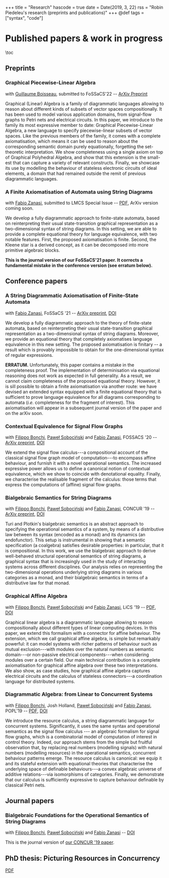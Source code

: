 +++
title = "Research"
hascode = true
date = Date(2019, 3, 22)
rss = "Robin Piedeleu's research (preprints and publications)"
+++
@def tags = ["syntax", "code"]

# Published papers & work in progress

\toc

## Preprints

### Graphical Piecewise-Linear Algebra
with [Guillaume Boisseau](https://www.cs.ox.ac.uk/people/guillaume.boisseau/), submitted to FoSSaCS'22 -- [ArXiv Preprint](https://arxiv.org/abs/2111.03956)

Graphical (Linear) Algebra is a family of diagrammatic languages allowing to reason about different kinds of subsets of vector spaces compositionally. It has been used to model various application domains,
from signal-flow graphs to Petri nets and electrical circuits. In this paper,
we introduce to the family its most expressive member to date: Graphical Piecewise-Linear Algebra, a new language to specify piecewise-linear subsets of vector spaces.
Like the previous members of the family, it comes with a complete axiomatisation, which means it can be used to reason about the corresponding semantic domain purely equationally, forgetting the set-theoretic
interpretation. We show completeness using a single axiom on top of Graphical Polyhedral Algebra, and show that this extension is the small-
est that can capture a variety of relevant constructs.
Finally, we showcase its use by modelling the behaviour of stateless electronic circuits of ideal elements, a domain that had remained outside the
remit of previous diagrammatic languages.

### A Finite Axiomatisation of Automata using String Diagrams
with [Fabio Zanasi](https://www.zanasi.com/fabio/), submitted to LMCS Special Issue -- [PDF](https://piedeleu.com/publications/diagrammatic-automata-lmcs-submission.pdf), ArXiv version coming soon.

We develop a fully diagrammatic approach to finite-state automata, based on reinterpreting their usual state-transition graphical representation as a two-dimensional
syntax of string diagrams. In this setting, we are able to provide a complete equational theory for language equivalence, with two notable features. First, the proposed axiomatisation is finite. Second, the Kleene star is a derived concept, as it can be decomposed into more
primitive algebraic blocks.

**This is the journal version of our FoSSaCS'21 paper. It corrects a fundamental mistake in the conference version (see erratum below).**


## Conference papers


### A String Diagrammatic Axiomatisation of Finite-State Automata
with [Fabio Zanasi](https://www.zanasi.com/fabio/), FoSSaCS '21 -- [ArXiv preprint](https://arxiv.org/abs/2009.14576), [DOI](https://doi.org/10.1007/978-3-030-71995-1_24)

We develop a fully diagrammatic approach to the theory of finite-state automata, based on reinterpreting their usual state-transition graphical representation as a two-dimensional syntax of string diagrams. Moreover, we provide an equational theory that completely axiomatises language equivalence in this new setting. The proposed axiomatisation is finitary -- a result which is provably impossible to obtain for the one-dimensional syntax of regular expressions.


**ERRATUM.**  Unfortunately, this paper contains a mistake in the completeness proof. The implementation of determinisation via equational reasoning does not work as expected in full generality. As a result, we cannot claim completeness of the proposed equational theory. However, it is sill possible to obtain a finite axiomatisation via another route: we have devised an extended syntax equipped with a finite equational theory that is sufficient to prove language equivalence for all diagrams corresponding to automata (*i.e.* completeness for the fragment of interest). This axiomatisation will appear in a subsequent journal version of the paper and on the arXiv soon.

### Contextual Equivalence for Signal Flow Graphs
with [Filippo Bonchi](https://scholar.google.com/citations?user=RMy4gDsAAAAJ&hl=en), [Paweł Sobociński](https://www.ioc.ee/~pawel/) and [Fabio Zanasi](https://www.zanasi.com/fabio/),  FOSSACS '20 -- [ArXiv preprint](https://arxiv.org/abs/2002.08874), [DOI](https://doi.org/10.1007/978-3-030-45231-5_5)

We extend the signal flow calculus---a compositional account of the classical signal flow graph model of computation---to encompass affine behaviour, and furnish it with a novel operational semantics. The increased expressive power allows us to define a canonical notion of contextual equivalence, which we show to coincide with denotational equality. Finally, we characterise the realisable fragment of the calculus: those terms that express the computations of (affine) signal flow graphs.


### Bialgebraic Semantics for String Diagrams
with [Filippo Bonchi](https://scholar.google.com/citations?user=RMy4gDsAAAAJ&hl=en), [Paweł Sobociński](https://www.ioc.ee/~pawel/) and [Fabio Zanasi](https://www.zanasi.com/fabio/),  CONCUR '19 -- [ArXiv preprint](https://arxiv.org/abs/1906.01519), [DOI]()

Turi and Plotkin's bialgebraic semantics is an abstract approach to specifying the operational semantics of a system, by means of a distributive law between its syntax (encoded as a monad) and its dynamics (an endofunctor). This setup is instrumental in showing that a semantic specification (a coalgebra) satisfies desirable properties: in particular, that it is compositional. In this work, we use the bialgebraic approach to derive well-behaved structural operational semantics of string diagrams, a graphical syntax that is increasingly used in the study of interacting systems across different disciplines. Our analysis relies on representing the two-dimensional operations underlying string diagrams in various categories as a monad, and their bialgebraic semantics in terms of a distributive law for that monad. 

### Graphical Affine Algebra
with [Filippo Bonchi](https://scholar.google.com/citations?user=RMy4gDsAAAAJ&hl=en), [Paweł Sobociński](https://www.ioc.ee/~pawel/) and [Fabio Zanasi](https://www.zanasi.com/fabio/),  LiCS '19  -- [PDF](https://piedeleu.com/publications/BPSZ-lics19.pdf), [DOI](https://doi.org/10.1109/LICS.2019.8785877)

Graphical linear algebra is a diagrammatic language allowing to reason compositionally about different types of linear computing devices. In this paper, we extend this formalism with a connector for affine behaviour. The extension, which we call graphical affine algebra, is simple but remarkably powerful: it can model systems with richer patterns of behaviour such as mutual exclusion---with modules over the natural numbers as semantic domain---or non-passive electrical components---when considering modules over a certain field. Our main technical contribution is a complete axiomatisation for graphical affine algebra over these two interpretations. We also show, as case studies, how graphical affine algebra captures electrical circuits and the calculus of stateless connectors---a coordination language for distributed systems.

### Diagrammatic Algebra: from Linear to Concurrent Systems
with [Filippo Bonchi](https://scholar.google.com/citations?user=RMy4gDsAAAAJ&hl=en), Josh Holland, [Paweł Sobociński](https://www.ioc.ee/~pawel/) and [Fabio Zanasi](https://www.zanasi.com/fabio/),  POPL'19 -- [PDF](https://piedeleu.com/publications/BHPSZ-popl19.pdf), [DOI](https://doi.org/10.1145/3290338)

We introduce the resource calculus, a string diagrammatic language for concurrent systems. Significantly, it uses the same syntax and operational semantics as the signal flow calculus --- an algebraic formalism for signal flow graphs, which is a combinatorial model of computation of interest in control theory. Indeed, our approach stems from the simple but fruitful observation that, by replacing real numbers (modelling signals) with natural numbers (modelling resources) in the operational semantics, concurrent behaviour patterns emerge. The resource calculus is canonical: we equip it and its stateful extension with equational theories that characterise the underlying space of definable behaviours---a convex algebraic universe of additive relations---via isomorphisms of categories. Finally, we demonstrate that our calculus is sufficiently expressive to capture behaviour definable by classical Petri nets.

## Journal papers

### Bialgebraic Foundations for the Operational Semantics of String Diagrams
with [Filippo Bonchi](https://scholar.google.com/citations?user=RMy4gDsAAAAJ&hl=en), [Paweł Sobociński](https://www.ioc.ee/~pawel/) and [Fabio Zanasi](https://www.zanasi.com/fabio/) -- [DOI](https://doi.org/10.1016/j.ic.2021.104767)

This is the journal version of [our CONCUR '19 paper](#bialgebraic_semantics_for_string_diagrams).

## PhD thesis: Picturing Resources in Concurrency

[PDF](https://piedeleu.com/publications/thesis.pdf)






